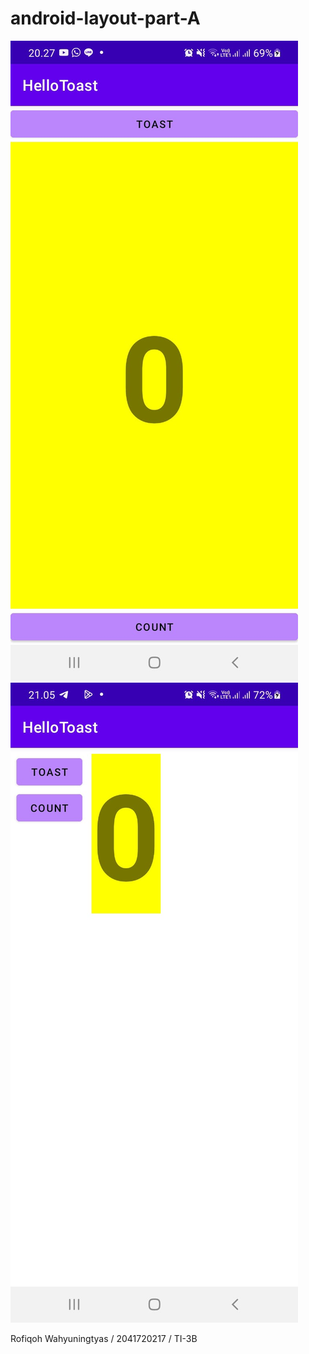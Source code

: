 # android-layout-part-A
![Screenshot Hasil Program](image/1.jpeg)
![Screenshot Hasil Program](image/2.jpeg)

Rofiqoh Wahyuningtyas / 2041720217 / TI-3B
